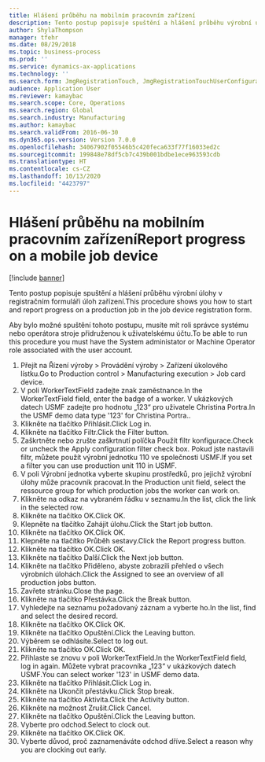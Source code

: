 ```yaml
---
title: Hlášení průběhu na mobilním pracovním zařízení
description: Tento postup popisuje spuštění a hlášení průběhu výrobní úlohy v registračním formuláři úloh zařízení.
author: ShylaThompson
manager: tfehr
ms.date: 08/29/2018
ms.topic: business-process
ms.prod: ''
ms.service: dynamics-ax-applications
ms.technology: ''
ms.search.form: JmgRegistrationTouch, JmgRegistrationTouchUserConfiguration, JmgRegistrationTouchStart, JmgRegistrationTouchReportFeedback, JmgRegistrationTouchAssignedJobs, JmgRegistrationTouchBreak, JmgRegistrationTouchLeave, JmgRegistrationTouchIndirectActivity, JmgDialogForm, JmgRegistrationTouchReportProgress, JmgFeedbackWizard, JmgJobBundleProdFeedback
audience: Application User
ms.reviewer: kamaybac
ms.search.scope: Core, Operations
ms.search.region: Global
ms.search.industry: Manufacturing
ms.author: kamaybac
ms.search.validFrom: 2016-06-30
ms.dyn365.ops.version: Version 7.0.0
ms.openlocfilehash: 34067902f05546b5c420feca633f77f16033ed2c
ms.sourcegitcommit: 199848e78df5cb7c439b001bdbe1ece963593cdb
ms.translationtype: HT
ms.contentlocale: cs-CZ
ms.lasthandoff: 10/13/2020
ms.locfileid: "4423797"
---
```

# <a name="report-progress-on-a-mobile-job-device"></a><span data-ttu-id="da1d0-103">Hlášení průběhu na mobilním pracovním zařízení</span><span class="sxs-lookup"><span data-stu-id="da1d0-103">Report progress on a mobile job device</span></span>

[!include [banner](../../includes/banner.md)]

<span data-ttu-id="da1d0-104">Tento postup popisuje spuštění a hlášení průběhu výrobní úlohy v registračním formuláři úloh zařízení.</span><span class="sxs-lookup"><span data-stu-id="da1d0-104">This procedure shows you how to start and report progress on a production job in the job device registration form.</span></span>



<span data-ttu-id="da1d0-105">Aby bylo možné spuštění tohoto postupu, musíte mít roli správce systému nebo operátora stroje přidruženou k uživatelskému účtu.</span><span class="sxs-lookup"><span data-stu-id="da1d0-105">To be able to run this procedure you must have the System administator or Machine Operator role associated with the user account.</span></span>

1. <span data-ttu-id="da1d0-106">Přejít na Řízení výroby > Provádění výroby > Zařízení úkolového lístku.</span><span class="sxs-lookup"><span data-stu-id="da1d0-106">Go to Production control > Manufacturing execution > Job card device.</span></span>
2. <span data-ttu-id="da1d0-107">V poli WorkerTextField zadejte znak zaměstnance.</span><span class="sxs-lookup"><span data-stu-id="da1d0-107">In the WorkerTextField field, enter the badge of a worker.</span></span> <span data-ttu-id="da1d0-108">V ukázkových datech USMF zadejte pro hodnotu „123“ pro uživatele Christina Portra.</span><span class="sxs-lookup"><span data-stu-id="da1d0-108">In the USMF demo data type '123' for Christina Portra..</span></span>
3. <span data-ttu-id="da1d0-109">Klikněte na tlačítko Přihlásit.</span><span class="sxs-lookup"><span data-stu-id="da1d0-109">Click Log in.</span></span>
4. <span data-ttu-id="da1d0-110">Klikněte na tlačítko Filtr.</span><span class="sxs-lookup"><span data-stu-id="da1d0-110">Click the Filter button.</span></span>
5. <span data-ttu-id="da1d0-111">Zaškrtněte nebo zrušte zaškrtnutí políčka Použít filtr konfigurace.</span><span class="sxs-lookup"><span data-stu-id="da1d0-111">Check or uncheck the Apply configuration filter check box.</span></span> <span data-ttu-id="da1d0-112">Pokud jste nastavili filtr, můžete použít výrobní jednotku 110 ve společnosti USMF.</span><span class="sxs-lookup"><span data-stu-id="da1d0-112">If you set a filter you can use production unit 110 in USMF.</span></span>
6. <span data-ttu-id="da1d0-113">V poli Výrobní jednotka vyberte skupinu prostředků, pro jejichž výrobní úlohy může pracovník pracovat.</span><span class="sxs-lookup"><span data-stu-id="da1d0-113">In the Production unit field, select the ressource group for which production jobs the worker can work on.</span></span>
7. <span data-ttu-id="da1d0-114">Klikněte na odkaz na vybraném řádku v seznamu.</span><span class="sxs-lookup"><span data-stu-id="da1d0-114">In the list, click the link in the selected row.</span></span>
8. <span data-ttu-id="da1d0-115">Klikněte na tlačítko OK.</span><span class="sxs-lookup"><span data-stu-id="da1d0-115">Click OK.</span></span>
9. <span data-ttu-id="da1d0-116">Klepněte na tlačítko Zahájit úlohu.</span><span class="sxs-lookup"><span data-stu-id="da1d0-116">Click the Start job button.</span></span>
10. <span data-ttu-id="da1d0-117">Klikněte na tlačítko OK.</span><span class="sxs-lookup"><span data-stu-id="da1d0-117">Click OK.</span></span>
11. <span data-ttu-id="da1d0-118">Klepněte na tlačítko Průběh sestavy.</span><span class="sxs-lookup"><span data-stu-id="da1d0-118">Click the Report progress button.</span></span>
12. <span data-ttu-id="da1d0-119">Klikněte na tlačítko OK.</span><span class="sxs-lookup"><span data-stu-id="da1d0-119">Click OK.</span></span>
13. <span data-ttu-id="da1d0-120">Klikněte na tlačítko Další.</span><span class="sxs-lookup"><span data-stu-id="da1d0-120">Click the Next job button.</span></span>
14. <span data-ttu-id="da1d0-121">Klikněte na tlačítko Přiděleno, abyste zobrazili přehled o všech výrobních úlohách.</span><span class="sxs-lookup"><span data-stu-id="da1d0-121">Click the Assigned to see an overview of all production jobs button.</span></span>
15. <span data-ttu-id="da1d0-122">Zavřete stránku.</span><span class="sxs-lookup"><span data-stu-id="da1d0-122">Close the page.</span></span>
16. <span data-ttu-id="da1d0-123">Klikněte na tlačítko Přestávka.</span><span class="sxs-lookup"><span data-stu-id="da1d0-123">Click the Break button.</span></span>
17. <span data-ttu-id="da1d0-124">Vyhledejte na seznamu požadovaný záznam a vyberte ho.</span><span class="sxs-lookup"><span data-stu-id="da1d0-124">In the list, find and select the desired record.</span></span>
18. <span data-ttu-id="da1d0-125">Klikněte na tlačítko OK.</span><span class="sxs-lookup"><span data-stu-id="da1d0-125">Click OK.</span></span>
19. <span data-ttu-id="da1d0-126">Klikněte na tlačítko Opuštění.</span><span class="sxs-lookup"><span data-stu-id="da1d0-126">Click the Leaving button.</span></span>
20. <span data-ttu-id="da1d0-127">Výběrem se odhlásíte.</span><span class="sxs-lookup"><span data-stu-id="da1d0-127">Select to log out.</span></span>
21. <span data-ttu-id="da1d0-128">Klikněte na tlačítko OK.</span><span class="sxs-lookup"><span data-stu-id="da1d0-128">Click OK.</span></span>
22. <span data-ttu-id="da1d0-129">Přihlaste se znovu v poli WorkerTextField.</span><span class="sxs-lookup"><span data-stu-id="da1d0-129">In the WorkerTextField field, log in again.</span></span> <span data-ttu-id="da1d0-130">Můžete vybrat pracovníka „123“ v ukázkových datech USMF.</span><span class="sxs-lookup"><span data-stu-id="da1d0-130">You can select worker '123' in USMF demo data.</span></span>
23. <span data-ttu-id="da1d0-131">Klikněte na tlačítko Přihlásit.</span><span class="sxs-lookup"><span data-stu-id="da1d0-131">Click Log in.</span></span>
24. <span data-ttu-id="da1d0-132">Klikněte na Ukončit přestávku.</span><span class="sxs-lookup"><span data-stu-id="da1d0-132">Click Stop break.</span></span>
25. <span data-ttu-id="da1d0-133">Klikněte na tlačítko Aktivita.</span><span class="sxs-lookup"><span data-stu-id="da1d0-133">Click the Activity button.</span></span>
26. <span data-ttu-id="da1d0-134">Klikněte na možnost Zrušit.</span><span class="sxs-lookup"><span data-stu-id="da1d0-134">Click Cancel.</span></span>
27. <span data-ttu-id="da1d0-135">Klikněte na tlačítko Opuštění.</span><span class="sxs-lookup"><span data-stu-id="da1d0-135">Click the Leaving button.</span></span>
28. <span data-ttu-id="da1d0-136">Vyberte pro odchod.</span><span class="sxs-lookup"><span data-stu-id="da1d0-136">Select to clock out.</span></span>
29. <span data-ttu-id="da1d0-137">Klikněte na tlačítko OK.</span><span class="sxs-lookup"><span data-stu-id="da1d0-137">Click OK.</span></span>
30. <span data-ttu-id="da1d0-138">Vyberte důvod, proč zaznamenáváte odchod dříve.</span><span class="sxs-lookup"><span data-stu-id="da1d0-138">Select a reason why you are clocking out early.</span></span>

